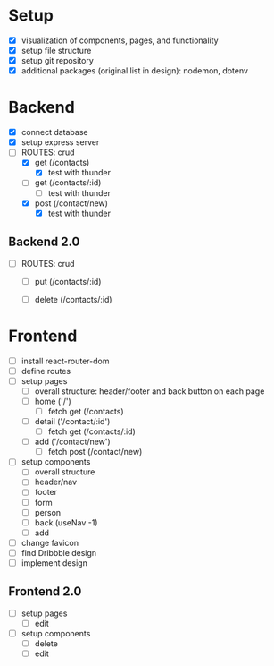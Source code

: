 # Setup
- [x] visualization of components, pages, and functionality
- [x] setup file structure
- [x] setup git repository
- [x] additional packages (original list in design): nodemon, dotenv

# Backend
- [x] connect database
- [x] setup express server
- [ ] ROUTES: crud
    - [x] get (/contacts)
        - [x] test with thunder
    - [ ] get (/contacts/:id)
        - [ ] test with thunder
    - [x] post (/contact/new)
        - [x] test with thunder

## Backend 2.0
- [ ] ROUTES: crud
    - [ ] put (/contacts/:id)
    - [ ] delete (/contacts/:id)
    

# Frontend
- [ ] install react-router-dom
- [ ] define routes
- [ ] setup pages
    - [ ] overall structure: header/footer and back button on each page
    - [ ] home ('/')
        - [ ] fetch get (/contacts)
    - [ ] detail ('/contact/:id')
        - [ ] fetch get (/contacts/:id)
    - [ ] add  ('/contact/new')
        - [ ] fetch post (/contact/new)
- [ ] setup components
    - [ ] overall structure
    - [ ] header/nav
    - [ ] footer
    - [ ] form
    - [ ] person
    - [ ] back (useNav -1)
    - [ ] add
- [ ] change favicon
- [ ] find Dribbble design
- [ ] implement design

## Frontend 2.0
- [ ] setup pages
    - [ ] edit
- [ ] setup components
    - [ ] delete
    - [ ] edit